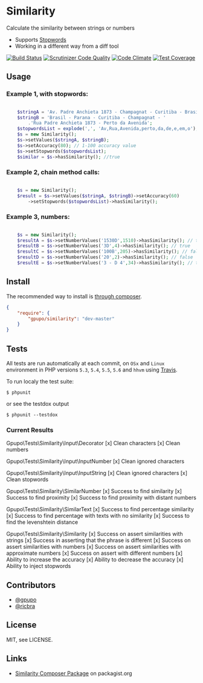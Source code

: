 # Similarity

Calculate the similarity between strings or numbers

* Supports [Stopwords](http://en.wikipedia.org/wiki/Stop_words)
* Working in a different way from a diff tool

[![Build Status](https://secure.travis-ci.org/gpupo/similarity.png?branch=master)](http://travis-ci.org/gpupo/similarity)
[![Scrutinizer Code Quality](https://scrutinizer-ci.com/g/gpupo/similarity/badges/quality-score.png?b=master)](https://scrutinizer-ci.com/g/gpupo/similarity/?branch=master)
[![Code Climate](https://codeclimate.com/github/gpupo/similarity/badges/gpa.svg)](https://codeclimate.com/github/gpupo/similarity)
[![Test Coverage](https://codeclimate.com/github/gpupo/similarity/badges/coverage.svg)](https://codeclimate.com/github/gpupo/similarity/coverage)


## Usage

### Example 1, with stopwords:

```PHP

	$stringA = 'Av. Padre Anchieta 1873 - Champagnat - Curitiba - Brasil';
	$stringB = 'Brasil - Parana - Curitiba - Champagnat - '
		.'Rua Padre Anchieta 1873 - Perto da Avenida';
	$stopwordsList = explode(',', 'Av,Rua,Avenida,perto,da,de,e,em,o');
	$s = new Similarity();
    $s->setValues($stringA, $stringB);
    $s->setAccuracy(80); // 1-100 accuracy value
    $s->setStopwords($stopwordsList);
	$similar = $s->hasSimilarity(); //true
```

### Example 2, chain method calls:

```PHP

	$s = new Similarity();
    $result = $s->setValues($stringA, $stringB)->setAccuracy(60)
    	->setStopwords($stopwordsList)->hasSimilarity();
```

### Example 3, numbers:

```PHP

	$s = new Similarity();
    $resultA = $s->setNumberValues('1530D',1510)->hasSimilarity(); // true
	$resultB = $s->setNumberValues('3D',4)->hasSimilarity(); // true
	$resultC = $s->setNumberValues('100B',205)->hasSimilarity(); // false
	$resultD = $s->setNumberValues('20',2)->hasSimilarity(); // false
	$resultE = $s->setNumberValues('3 - D 4',34)->hasSimilarity(); // true
```

## Install

The recommended way to install is [through composer](http://getcomposer.org).

```JSON
{
    "require": {
        "gpupo/similarity": "dev-master"
    }
}
```

## Tests

All tests are run automatically at each commit, on ``OSx`` and ``Linux`` environment in PHP versions ``5.3``, ``5.4``, ``5.5``, ``5.6`` and ``hhvm`` using  [Travis](http://travis-ci.org/gpupo/similarity).


To run localy the test suite:

    $ phpunit

or see the testdox output

    $ phpunit --testdox


### Current Results

Gpupo\Tests\Similarity\Input\Decorator
 [x] Clean characters
 [x] Clean numbers

Gpupo\Tests\Similarity\Input\InputNumber
 [x] Clean ignored characters

Gpupo\Tests\Similarity\Input\InputString
 [x] Clean ignored characters
 [x] Clean stopwords

Gpupo\Tests\Similarity\SimilarNumber
 [x] Success to find similarity
 [x] Success to find proximity
 [x] Success to find proximity with distant numbers

Gpupo\Tests\Similarity\SimilarText
 [x] Success to find percentage similarity
 [x] Success to find percentage with texts with no similarity
 [x] Success to find the levenshtein distance

Gpupo\Tests\Similarity\Similarity
 [x] Success on assert similarities with strings
 [x] Success in asserting that the phrase is different
 [x] Success on assert similarities with numbers
 [x] Success on assert similarities with approximate numbers
 [x] Success on assert with different numbers
 [x] Ability to increase the accuracy
 [x] Ability to decrease the accuracy
 [x] Ability to inject stopwords


## Contributors

* [@gpupo](https://github.com/gpupo)
* [@ricbra](https://github.com/ricbra)

## License

MIT, see LICENSE.


## Links

* [Similarity Composer Package](https://packagist.org/packages/gpupo/similarity) on packagist.org

